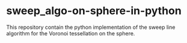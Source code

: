 # sweep_algo-on-sphere-in-python
This repository contain the python implementation of the sweep line algorithm for the Voronoi tessellation on the sphere. 
